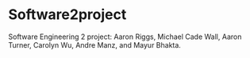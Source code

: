 # Software2project

Software Engineering 2 project: Aaron Riggs, Michael Cade Wall, Aaron Turner, Carolyn Wu, Andre Manz, and Mayur Bhakta.

